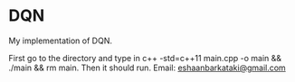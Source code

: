 # DQN
My implementation of DQN. 

First go to the directory and type in c++ -std=c++11 main.cpp -o main && ./main && rm main. Then it should run.
Email: eshaanbarkataki@gmail.com
